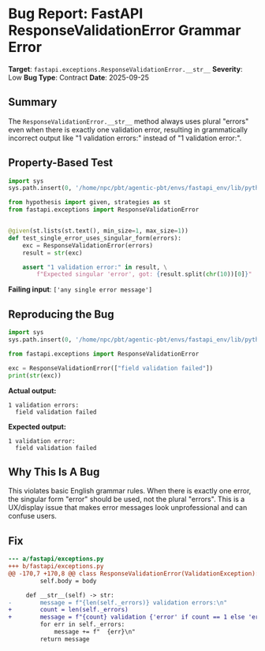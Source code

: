# Bug Report: FastAPI ResponseValidationError Grammar Error

**Target**: `fastapi.exceptions.ResponseValidationError.__str__`
**Severity**: Low
**Bug Type**: Contract
**Date**: 2025-09-25

## Summary

The `ResponseValidationError.__str__` method always uses plural "errors" even when there is exactly one validation error, resulting in grammatically incorrect output like "1 validation errors:" instead of "1 validation error:".

## Property-Based Test

```python
import sys
sys.path.insert(0, '/home/npc/pbt/agentic-pbt/envs/fastapi_env/lib/python3.13/site-packages')

from hypothesis import given, strategies as st
from fastapi.exceptions import ResponseValidationError


@given(st.lists(st.text(), min_size=1, max_size=1))
def test_single_error_uses_singular_form(errors):
    exc = ResponseValidationError(errors)
    result = str(exc)

    assert "1 validation error:" in result, \
        f"Expected singular 'error', got: {result.split(chr(10))[0]}"
```

**Failing input**: `['any single error message']`

## Reproducing the Bug

```python
import sys
sys.path.insert(0, '/home/npc/pbt/agentic-pbt/envs/fastapi_env/lib/python3.13/site-packages')

from fastapi.exceptions import ResponseValidationError

exc = ResponseValidationError(["field validation failed"])
print(str(exc))
```

**Actual output:**
```
1 validation errors:
  field validation failed
```

**Expected output:**
```
1 validation error:
  field validation failed
```

## Why This Is A Bug

This violates basic English grammar rules. When there is exactly one error, the singular form "error" should be used, not the plural "errors". This is a UX/display issue that makes error messages look unprofessional and can confuse users.

## Fix

```diff
--- a/fastapi/exceptions.py
+++ b/fastapi/exceptions.py
@@ -170,7 +170,8 @@ class ResponseValidationError(ValidationException):
         self.body = body

     def __str__(self) -> str:
-        message = f"{len(self._errors)} validation errors:\n"
+        count = len(self._errors)
+        message = f"{count} validation {'error' if count == 1 else 'errors'}:\n"
         for err in self._errors:
             message += f"  {err}\n"
         return message
```